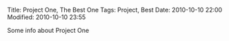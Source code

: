 Title:  Project One, The Best One
Tags:   Project, Best
Date:   2010-10-10 22:00
Modified:   2010-10-10 23:55
<!-- Status: -->
<!-- Category:   Test -->
<!-- Author:     Me -->
<!-- Authors:    Me, My_Cat -->
<!-- Slug:       test -->
Some info about Project One
<!-- Template:   ??? -->
<!-- Save_as:    html -->
<!-- Url:        /page/ -->